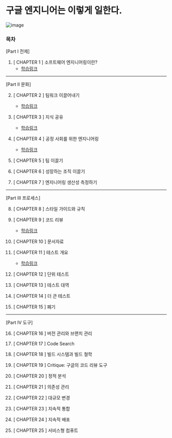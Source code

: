 # 구글 엔지니어는 이렇게 일한다.

![image](https://github.com/ulimy/study/assets/18046394/033d77f8-b6c8-44c8-9a68-575d84e2393c)

### 목차

[Part I 전제]

1. [ CHAPTER 1 ] 소프트웨어 엔지니어링이란?
    - [학습링크](https://github.com/ulimy/study/blob/main/soft-skills/%EC%B1%85/%EA%B5%AC%EA%B8%80%20%EC%97%94%EC%A7%80%EB%8B%88%EC%96%B4%EB%8A%94%20%EC%9D%B4%EB%A0%87%EA%B2%8C%20%EC%9D%BC%ED%95%9C%EB%8B%A4./%5B%20CHAPTER%201%20%5D%20%EC%86%8C%ED%94%84%ED%8A%B8%EC%9B%A8%EC%96%B4%20%EC%97%94%EC%A7%80%EB%8B%88%EC%96%B4%EB%A7%81%EC%9D%B4%EB%9E%80%3F.md)

---

[Part II 문화]

2. [ CHAPTER 2 ] 팀워크 이끌어내기
    - [학습링크](https://github.com/ulimy/study/blob/main/soft-skills/%EC%B1%85/%EA%B5%AC%EA%B8%80%20%EC%97%94%EC%A7%80%EB%8B%88%EC%96%B4%EB%8A%94%20%EC%9D%B4%EB%A0%87%EA%B2%8C%20%EC%9D%BC%ED%95%9C%EB%8B%A4./%5B%20CHAPTER%202%20%5D%20%ED%8C%80%EC%9B%8C%ED%81%AC%20%EC%9D%B4%EB%81%8C%EC%96%B4%EB%82%B4%EA%B8%B0.md)


3. [ CHAPTER 3 ] 지식 공유
    - [학습링크](https://github.com/ulimy/study/blob/main/soft-skills/%EC%B1%85/%EA%B5%AC%EA%B8%80%20%EC%97%94%EC%A7%80%EB%8B%88%EC%96%B4%EB%8A%94%20%EC%9D%B4%EB%A0%87%EA%B2%8C%20%EC%9D%BC%ED%95%9C%EB%8B%A4./%5B%20CHAPTER%203%20%5D%20%EC%A7%80%EC%8B%9D%20%EA%B3%B5%EC%9C%A0.md)


4. [ CHAPTER 4 ] 공정 사회를 위한 엔지니어링
    - [학습링크](https://github.com/ulimy/study/blob/main/soft-skills/%EC%B1%85/%EA%B5%AC%EA%B8%80%20%EC%97%94%EC%A7%80%EB%8B%88%EC%96%B4%EB%8A%94%20%EC%9D%B4%EB%A0%87%EA%B2%8C%20%EC%9D%BC%ED%95%9C%EB%8B%A4./%5B%20CHAPTER%204%20%5D%20%EA%B3%B5%EC%A0%95%20%EC%82%AC%ED%9A%8C%EB%A5%BC%20%EC%9C%84%ED%95%9C%20%EC%97%94%EC%A7%80%EB%8B%88%EC%96%B4%EB%A7%81.md)


5. [ CHAPTER 5 ] 팀 이끌기


6. [ CHAPTER 6 ] 성장하는 조직 이끌기


7. [ CHAPTER 7 ] 엔지니어링 생산성 측정하기

---

[Part III 프로세스]

8. [ CHAPTER 8 ] 스타일 가이드와 규칙


9. [ CHAPTER 9 ] 코드 리뷰
    - [학습링크](https://github.com/ulimy/study/blob/main/soft-skills/%EC%B1%85/%EA%B5%AC%EA%B8%80%20%EC%97%94%EC%A7%80%EB%8B%88%EC%96%B4%EB%8A%94%20%EC%9D%B4%EB%A0%87%EA%B2%8C%20%EC%9D%BC%ED%95%9C%EB%8B%A4./%5B%20CHAPTER%209%20%5D%20%EC%BD%94%EB%93%9C%20%EB%A6%AC%EB%B7%B0.md)


10. [ CHAPTER 10 ] 문서자료


11. [ CHAPTER 11 ] 테스트 개요
    - [학습링크](https://github.com/ulimy/study/blob/main/soft-skills/%EC%B1%85/%EA%B5%AC%EA%B8%80%20%EC%97%94%EC%A7%80%EB%8B%88%EC%96%B4%EB%8A%94%20%EC%9D%B4%EB%A0%87%EA%B2%8C%20%EC%9D%BC%ED%95%9C%EB%8B%A4./%5B%20CHAPTER%2011%20%5D%20%ED%85%8C%EC%8A%A4%ED%8A%B8%20%EA%B0%9C%EC%9A%94.md)


12. [ CHAPTER 12 ] 단위 테스트


13. [ CHAPTER 13 ] 테스트 대역


14. [ CHAPTER 14 ] 더 큰 테스트


15. [ CHAPTER 15 ] 폐기

---

[Part IV 도구]

16. [ CHAPTER 16 ] 버전 관리와 브랜치 관리


17. [ CHAPTER 17 ] Code Search


18. [ CHAPTER 18 ] 빌드 시스템과 빌드 철학


19. [ CHAPTER 19 ] Critique: 구글의 코드 리뷰 도구


20. [ CHAPTER 20 ] 정적 분석


21. [ CHAPTER 21 ] 의존성 관리


22. [ CHAPTER 22 ] 대규모 변경


23. [ CHAPTER 23 ] 지속적 통합


24. [ CHAPTER 24 ] 지속적 배포


25. [ CHAPTER 25 ] 서비스형 컴퓨트

